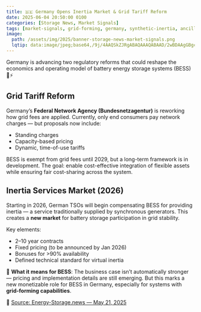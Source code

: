 ```yaml
---
title: 🇩🇪 Germany Opens Inertia Market & Grid Tariff Reform
date: 2025-06-04 20:50:00 0100
categories: [Storage News, Market Signals]
tags: [market-signals, grid-forming, germany, synthetic-inertia, ancillary-services]
image:
  path: /assets/img/2025/banner-storage-news-market-signals.png
  lqtip: data:image/jpeg;base64,/9j/4AAQSkZJRgABAQAAAQABAAD/2wBDAAgGBgcGBQgHBwcJCQgKDBQNDAsLDBkSEw8UHRofHh0aHBwgJC4nICIsIxwcKDcpLDAxNDQ0Hyc5PTgyPC4zNDL
---
```


Germany is advancing two regulatory reforms that could reshape the economics and operating model of battery energy storage systems (BESS) 🔋⚡

## Grid Tariff Reform  
Germany’s **Federal Network Agency (Bundesnetzagentur)** is reworking how grid fees are applied. Currently, only end consumers pay network charges — but proposals now include:

- Standing charges  
- Capacity-based pricing  
- Dynamic, time-of-use tariffs  

BESS is exempt from grid fees until 2029, but a long-term framework is in development. The goal: enable cost-effective integration of flexible assets while ensuring fair cost-sharing across the system.

## Inertia Services Market (2026)  
Starting in 2026, German TSOs will begin compensating BESS for providing inertia — a service traditionally supplied by synchronous generators. This creates a **new market** for battery storage participation in grid stability.

Key elements:
- 2–10 year contracts  
- Fixed pricing (to be announced by Jan 2026)  
- Bonuses for >90% availability  
- Defined technical standard for virtual inertia  

🧠 **What it means for BESS**: The business case isn’t automatically stronger — pricing and implementation details are still emerging. But this marks a new monetizable role for BESS in Germany, especially for systems with **grid-forming capabilities**.

📖 [Source: Energy-Storage.news — May 21, 2025](https://www.energy-storage.news/germany-opening-up-inertia-services-for-bess-discussing-grid-fee-reforms/)
